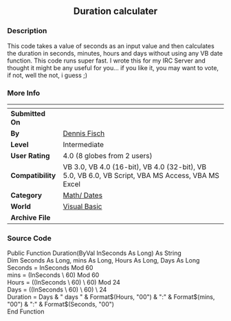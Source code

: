 ﻿<div align="center">

## Duration calculater


</div>

### Description

This code takes a value of seconds as an input value and then calculates the duration in seconds, minutes, hours and days without using any VB date function. This code runs super fast. I wrote this for my IRC Server and thought it might be any useful for you... if you like it, you may want to vote, if not, well the not, i guess ;)
 
### More Info
 


<span>             |<span>
---                |---
**Submitted On**   |
**By**             |[Dennis Fisch](https://github.com/Planet-Source-Code/PSCIndex/blob/master/ByAuthor/dennis-fisch.md)
**Level**          |Intermediate
**User Rating**    |4.0 (8 globes from 2 users)
**Compatibility**  |VB 3\.0, VB 4\.0 \(16\-bit\), VB 4\.0 \(32\-bit\), VB 5\.0, VB 6\.0, VB Script, VBA MS Access, VBA MS Excel
**Category**       |[Math/ Dates](https://github.com/Planet-Source-Code/PSCIndex/blob/master/ByCategory/math-dates__1-37.md)
**World**          |[Visual Basic](https://github.com/Planet-Source-Code/PSCIndex/blob/master/ByWorld/visual-basic.md)
**Archive File**   |[](https://github.com/Planet-Source-Code/dennis-fisch-duration-calculater__1-43627/archive/master.zip)





### Source Code

<p>Public Function Duration(ByVal InSeconds As Long) As String<br>
Dim Seconds As Long, mins As Long, Hours As Long, Days As Long<br>
Seconds = InSeconds Mod 60<br>
mins = (InSeconds \ 60) Mod 60<br>
Hours = ((InSeconds \ 60) \ 60) Mod 24<br>
Days = ((InSeconds \ 60) \ 60) \ 24<br>
Duration = Days &amp; &quot; days &quot; &amp; Format$(Hours, &quot;00&quot;) &amp; &quot;:&quot; &amp; Format$(mins, &quot;00&quot;) &amp;
&quot;:&quot; &amp; Format$(Seconds, &quot;00&quot;)<br>
End Function</p>

